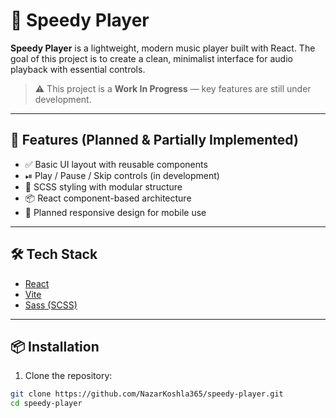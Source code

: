 # 🎵 Speedy Player

**Speedy Player** is a lightweight, modern music player built with React. The goal of this project is to create a clean, minimalist interface for audio playback with essential controls.

> ⚠️ This project is a **Work In Progress** — key features are still under development.

---

## 🚀 Features (Planned & Partially Implemented)

- ✅ Basic UI layout with reusable components
- ⏯ Play / Pause / Skip controls (in development)
- 🎨 SCSS styling with modular structure
- 📦 React component-based architecture
- 📱 Planned responsive design for mobile use

---

## 🛠️ Tech Stack

- [React](https://reactjs.org/)
- [Vite](https://vitejs.dev/)
- [Sass (SCSS)](https://sass-lang.com/)

---

## 📦 Installation

1. Clone the repository:
```bash
git clone https://github.com/NazarKoshla365/speedy-player.git
cd speedy-player

